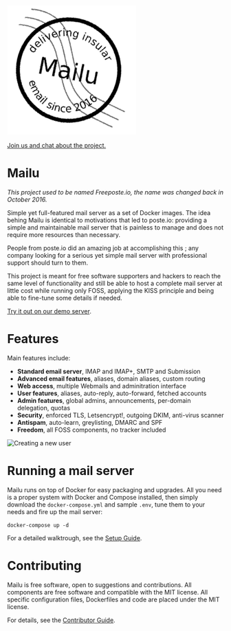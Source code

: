 ![Logo](docs/assets/logo.png)

[Join us and chat about the project.](https://riot.im/app/#/room/#mailu:tedomum.net)

Mailu
=====

*This project used to be named Freeposte.io, the name was changed back in
October 2016.*

Simple yet full-featured mail server as a set of Docker images.
The idea behing Mailu is identical to motivations that led to poste.io:
providing a simple and maintainable mail server that is painless to manage and
does not require more resources than necessary.

People from poste.io did an amazing job at accomplishing this ; any company
looking for a serious yet simple mail server with professional support should
turn to them.

This project is meant for free software supporters and hackers to reach the
same level of functionality and still be able to host a complete mail server
at little cost while running only FOSS, applying the KISS principle and being
able to fine-tune some details if needed.

[Try it out on our demo server](https://github.com/mailu/mailu/wiki/Demo-server).

Features
========

Main features include:

- **Standard email server**, IMAP and IMAP+, SMTP and Submission
- **Advanced email features**, aliases, domain aliases, custom routing
- **Web access**, multiple Webmails and adminitration interface
- **User features**, aliases, auto-reply, auto-forward, fetched accounts
- **Admin features**, global admins, announcements, per-domain delegation, quotas
- **Security**, enforced TLS, Letsencrypt!, outgoing DKIM, anti-virus scanner
- **Antispam**, auto-learn, greylisting, DMARC and SPF
- **Freedom**, all FOSS components, no tracker included

![Creating a new user](https://mailu.io/screenshots/create.png)

Running a mail server
=====================

Mailu runs on top of Docker for easy packaging and upgrades. All you need
is a proper system with Docker and Compose installed, then simply download
the ``docker-compose.yml`` and sample ``.env``, tune them to your needs and
fire up the mail server:

```
docker-compose up -d
```

For a detailed walktrough, see the [Setup Guide](https://github.com/mailu/mailu/wiki/Setup-Guide).

Contributing
============

Mailu is free software, open to suggestions and contributions. All
components are free software and compatible with the MIT license. All
specific configuration files, Dockerfiles and code are placed under the
MIT license.

For details, see the [Contributor Guide](https://github.com/mailu/mailu/wiki/Contributors-Guide).

